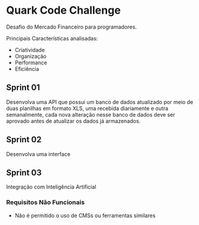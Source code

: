# Quark Code Challenge
Desafio do Mercado Financeiro para programadores.

Principais Características analisadas:
- Criatividade
- Organização
- Performance
- Eficiência

## Sprint 01
Desenvolva uma API que possui um banco de dados atualizado por meio de duas planilhas em formato XLS, uma recebida diariamente e outra semanalmente, cada nova alteração nesse banco de dados deve ser aprovado antes de atualizar os dados já armazenados.

## Sprint 02
Desenvolva uma interface

## Sprint 03
Integração com Inteligência Artificial

### Requisitos Não Funcionais
- Não é permitido o uso de CMSs ou ferramentas similares

